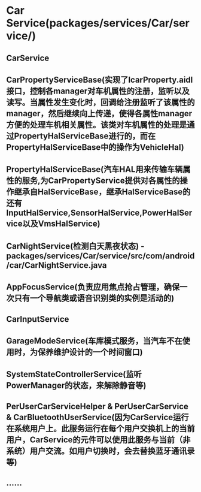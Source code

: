 # Car Service(packages/services/Car/service/)

## CarService

## CarPropertyServiceBase(实现了IcarProperty.aidl接口，控制各manager对车机属性的注册，监听以及读写。当属性发生变化时，回调给注册监听了该属性的manager，然后继续向上传递，使得各属性manager方便的处理车机相关属性。该类对车机属性的处理是通过PropertyHalServiceBase进行的，而在PropertyHalServiceBase中的操作为VehicleHal)

## PropertyHalServiceBase(汽车HAL用来传输车辆属性的服务,为CarPropertyService提供对各属性的操作继承自HalServiceBase，继承HalServiceBase的还有InputHalService,SensorHalService,PowerHalService以及VmsHalService)

## CarNightService(检测白天黑夜状态) - packages/services/Car/service/src/com/android/car/CarNightService.java

## AppFocusService(负责应用焦点抢占管理，确保一次只有一个导航类或语音识别类的实例是活动的)

## CarInputService

## GarageModeService(车库模式服务，当汽车不在使用时，为保养维护设计的一个时间窗口)

## SystemStateControllerService(监听PowerManager的状态，来解除静音等)

## PerUserCarServiceHelper & PerUserCarService & CarBluetoothUserService(因为CarService运行在系统用户上。此服务运行在每个用户交换机上的当前用户，CarService的元件可以使用此服务与当前（非系统）用户交流。如用户切换时，会去替换蓝牙通讯录等)

## ......